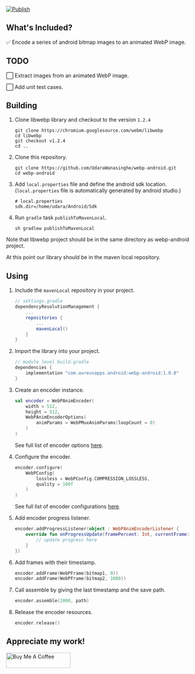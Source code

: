 [![Publish](https://github.com/UdaraWanasinghe/webp-android/actions/workflows/publish.yml/badge.svg?branch=main)](https://github.com/UdaraWanasinghe/webp-android/actions/workflows/publish.yml)

## What's Included?

✅ Encode a series of android bitmap images to an animated WebP image.



## TODO

⬜ Extract images from an animated WebP image.

⬜ Add unit test cases.



## Building

1. Clone libwebp library and checkout to the version `1.2.4`
   ```shell
   git clone https://chromium.googlesource.com/webm/libwebp
   cd libwebp
   git checkout v1.2.4
   cd ..
   ```
2. Clone this repository.

   ```shell
   git clone https://github.com/UdaraWanasinghe/webp-android.git
   cd webp-android
   ```

3. Add `local.properties` file and define the android sdk location. (`local.properties` file is automatically generated by android studio.)

   ```properties
   # local.properties
   sdk.dir=/home/udara/Android/Sdk
   ```

4. Run `gradle` task `publishToMavenLocal`.
   ```shell
   sh gradlew publishToMavenLocal
   ```

Note that libwebp project should be in the same directory as webp-android project.

At this point our library should be in the maven local repository.



## Using

1. Include the `mavenLocal` repository in your project.

   ```groovy
   // settings.gradle
   dependencyResolutionManagement {
       ...
       repositories {
           ...
           mavenLocal()
       }
   }
   ```

2. Import the library into your project.

   ```groovy
   // module level build.gradle
   dependencies {
       implementation "com.aureusapps.android:webp-android:1.0.0"
   }
   ```

3. Create an encoder instance.

   ```kotlin
   val encoder = WebPAnimEncoder(
       width = 512,
       height = 512,
       WebPAnimEncoderOptions(
           animParams = WebPMuxAnimParams(loopCount = 0)
       )
   )
   ```

   See full list of encoder options [here](webp-android/src/main/java/com/aureusapps/android/webpandroid/encoder/WebPAnimEncoderOptions.kt).

4. Configure the encoder.

   ```kotlin
   encoder.configure(
       WebPConfig(
           lossless = WebPConfig.COMPRESSION_LOSSLESS,
           quality = 100f
       )
   )
   ```

   See full list of encoder configurations [here](webp-android/src/main/java/com/aureusapps/android/webpandroid/encoder/WebPConfig.kt).

5. Add encoder progress listener.

   ```kotlin
   encoder.addProgressListener(object : WebPAnimEncoderListener {
       override fun onProgressUpdate(framePercent: Int, currentFrame: Int) {
           // update progress here
       }
   })
   ```

6. Add frames with their timestamp.

   ```kotlin
   encoder.addFrame(WebPFrame(bitmap1, 0))
   encoder.addFrame(WebPFrame(bitmap2, 1000))
   ```

7. Call assemble by giving the last timestamp and the save path.

   ```kotlin
   encoder.assemble(2000, path)
   ```

8. Release the encoder resources.

   ```kotlin
   encoder.release()
   ```



## Appreciate my work!

<a href="https://www.buymeacoffee.com/udarawanasinghe" target="_blank"><img src="https://cdn.buymeacoffee.com/buttons/default-orange.png" alt="Buy Me A Coffee" height="41" width="174"></a>